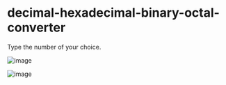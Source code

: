 # decimal-hexadecimal-binary-octal-converter

Type the number of your choice.

![image](https://github.com/user-attachments/assets/21981659-af7e-4ec5-84af-d6ef7e0838e7)


![image](https://github.com/user-attachments/assets/b20df4b4-735e-4bc0-9632-ff9707b0041b)
